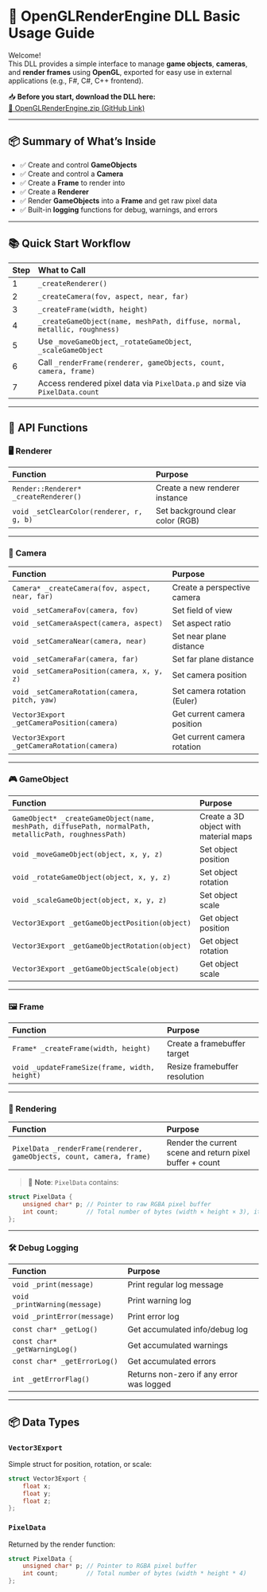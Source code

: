 
# 📖 OpenGLRenderEngine DLL Basic Usage Guide

Welcome!  
This DLL provides a simple interface to manage **game objects**, **cameras**, and **render frames** using **OpenGL**, exported for easy use in external applications (e.g., F#, C#, C++ frontend).

📥 **Before you start, download the DLL here:**  
[🔗 OpenGLRenderEngine.zip (GitHub Link)](https://github.com/SirHotIce/OpenGLRenderingEngineLibrary/blob/main/OpenGLRenderEngine.zip)

---

## 📦 Summary of What’s Inside

- ✅ Create and control **GameObjects**
- ✅ Create and control a **Camera**
- ✅ Create a **Frame** to render into
- ✅ Create a **Renderer**
- ✅ Render **GameObjects** into a **Frame** and get raw pixel data
- ✅ Built-in **logging** functions for debug, warnings, and errors

---

## 📚 Quick Start Workflow

| Step | What to Call |
|:-----|:-------------|
| 1 | `_createRenderer()` |
| 2 | `_createCamera(fov, aspect, near, far)` |
| 3 | `_createFrame(width, height)` |
| 4 | `_createGameObject(name, meshPath, diffuse, normal, metallic, roughness)` |
| 5 | Use `_moveGameObject`, `_rotateGameObject`, `_scaleGameObject` |
| 6 | Call `_renderFrame(renderer, gameObjects, count, camera, frame)` |
| 7 | Access rendered pixel data via `PixelData.p` and size via `PixelData.count` |

---

## 📜 API Functions

### 🖥 Renderer

| Function | Purpose |
|:---------|:--------|
| `Render::Renderer* _createRenderer()` | Create a new renderer instance |
| `void _setClearColor(renderer, r, g, b)` | Set background clear color (RGB) |

---

### 📸 Camera

| Function | Purpose |
|:---------|:--------|
| `Camera* _createCamera(fov, aspect, near, far)` | Create a perspective camera |
| `void _setCameraFov(camera, fov)` | Set field of view |
| `void _setCameraAspect(camera, aspect)` | Set aspect ratio |
| `void _setCameraNear(camera, near)` | Set near plane distance |
| `void _setCameraFar(camera, far)` | Set far plane distance |
| `void _setCameraPosition(camera, x, y, z)` | Set camera position |
| `void _setCameraRotation(camera, pitch, yaw)` | Set camera rotation (Euler) |
| `Vector3Export _getCameraPosition(camera)` | Get current camera position |
| `Vector3Export _getCameraRotation(camera)` | Get current camera rotation |

---

### 🎮 GameObject

| Function | Purpose |
|:---------|:--------|
| `GameObject* _createGameObject(name, meshPath, diffusePath, normalPath, metallicPath, roughnessPath)` | Create a 3D object with material maps |
| `void _moveGameObject(object, x, y, z)` | Set object position |
| `void _rotateGameObject(object, x, y, z)` | Set object rotation |
| `void _scaleGameObject(object, x, y, z)` | Set object scale |
| `Vector3Export _getGameObjectPosition(object)` | Get object position |
| `Vector3Export _getGameObjectRotation(object)` | Get object rotation |
| `Vector3Export _getGameObjectScale(object)` | Get object scale |

---

### 🖼 Frame

| Function | Purpose |
|:---------|:--------|
| `Frame* _createFrame(width, height)` | Create a framebuffer target |
| `void _updateFrameSize(frame, width, height)` | Resize framebuffer resolution |

---

### 🎨 Rendering

| Function | Purpose |
|:---------|:--------|
| `PixelData _renderFrame(renderer, gameObjects, count, camera, frame)` | Render the current scene and return pixel buffer + count |

> 🔹 **Note**: `PixelData` contains:
```cpp
struct PixelData {
    unsigned char* p; // Pointer to raw RGBA pixel buffer
    int count;        // Total number of bytes (width × height × 3), its RGB
};
```

---

### 🛠 Debug Logging

| Function | Purpose |
|:---------|:--------|
| `void _print(message)` | Print regular log message |
| `void _printWarning(message)` | Print warning log |
| `void _printError(message)` | Print error log |
| `const char* _getLog()` | Get accumulated info/debug log |
| `const char* _getWarningLog()` | Get accumulated warnings |
| `const char* _getErrorLog()` | Get accumulated errors |
| `int _getErrorFlag()` | Returns non-zero if any error was logged |

---

## 📦 Data Types

### `Vector3Export`

Simple struct for position, rotation, or scale:

```cpp
struct Vector3Export {
    float x;
    float y;
    float z;
};
```

### `PixelData`

Returned by the render function:

```cpp
struct PixelData {
    unsigned char* p; // Pointer to RGBA pixel buffer
    int count;        // Total number of bytes (width * height * 4)
};
```